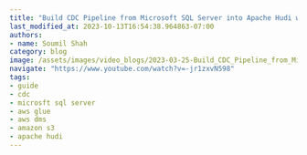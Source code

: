 ```yaml
---
title: "Build CDC Pipeline from Microsoft SQL Server into Apache Hudi with AWS DMS | PART 5"
last_modified_at: 2023-10-13T16:54:38.964863-07:00
authors:
- name: Soumil Shah
category: blog
image: /assets/images/video_blogs/2023-03-25-Build_CDC_Pipeline_from_Microsoft_SQL_Server_into_Apache_Hudi_with_AWS_DMS_PART_1.png
navigate: "https://www.youtube.com/watch?v=-jr1zxvN598"
tags:
- guide
- cdc
- microsft sql server
- aws glue
- aws dms
- amazon s3
- apache hudi
---
```

